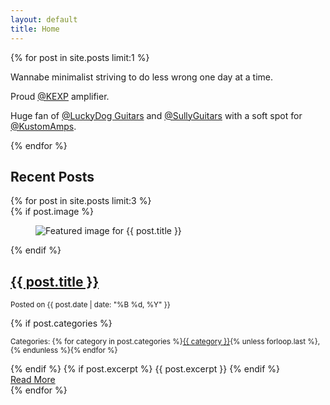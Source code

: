 ```yaml
---
layout: default
title: Home
---
```

<main class="container">
  {% for post in site.posts limit:1 %}
  <section>
    <article>
      <p>Wannabe minimalist striving to do less wrong one day at a time.</p>
      <p>Proud <a href="https://kexp.org">@KEXP</a> amplifier.</p>
      <p>Huge fan of <a href="http://luckydogguitars.store">@LuckyDog Guitars</a> and <a href="https://sullyguitars.com">@SullyGuitars</a> with a soft spot for <a href="https://kustom.com">@KustomAmps</a>.</p>
    </article>
  </section>
  {% endfor %}

  <h2>Recent Posts</h2>

  <div class="grid">
    {% for post in site.posts limit:3 %}
    <article>
      {% if post.image %}
      <figure>
        <img src="{{ post.image | relative_url }}" alt="Featured image for {{ post.title }}">
      </figure>
      {% endif %}
      <h2><a href="{{ post.url | relative_url }}" aria-label="Read {{ post.title }}">{{ post.title }}</a></h2>
      <p><small>Posted on {{ post.date | date: "%B %d, %Y" }}</small></p>
      {% if post.categories %}
      <p><small>Categories: {% for category in post.categories %}<a href="{{ '/blog/category/' | append: category | relative_url }}" aria-label="{{ category }} category">{{ category }}</a>{% unless forloop.last %}, {% endunless %}{% endfor %}</small></p>
      {% endif %}
      {% if post.excerpt %}
      {{ post.excerpt }}
      {% endif %}<footer>
  <a href="{{ post.url | relative_url }}" role="button" class="secondary" aria-label="Read more about {{ post.title }}">Read More</a></footer>
  </article>
    {% endfor %}
  </div>
</main>